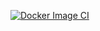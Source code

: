 [![Docker Image CI](https://github.com/ytoumert/webapp-atos-yan/actions/workflows/build.yaml/badge.svg?branch=main)](https://github.com/ytoumert/webapp-atos-yan/actions/workflows/build.yaml)
